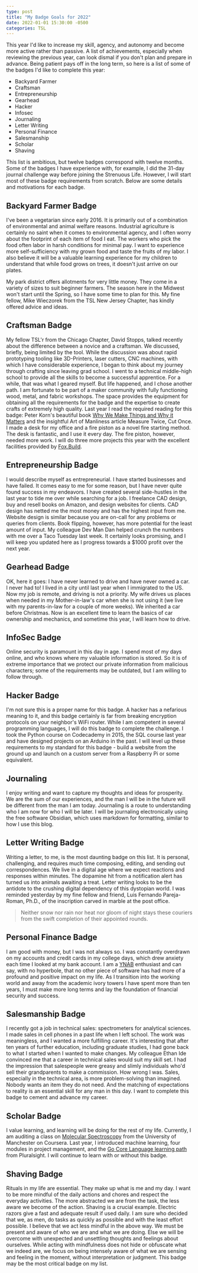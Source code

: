 ```yaml
---
type: post
title: "My Badge Goals for 2022"
date: 2022-01-01 15:30:00 -0500
categories: TSL
---
```


This year I'd like to increase my skill, agency, and autonomy and become more active rather than passive. A list of achievements, especially when reviewing the previous year, can look dismal if you don't plan and prepare in advance. Being patient pays off in the long term, so here is a list of some of the badges I'd like to complete this year:
* Backyard Farmer
* Craftsman
* Entrepreneurship
* Gearhead
* Hacker
* Infosec
* Journaling
* Letter Writing
* Personal Finance
* Salesmanship
* Scholar
* Shaving

This list is ambitious, but twelve badges correspond with twelve months. Some of the badges I have experience with, for example, I did the 31-day journal challenge way before joining the Strenuous Life. However, I will start most of these badge requirements from scratch. Below are some details and motivations for each badge.

## Backyard Farmer Badge
I've been a vegetarian since early 2016. It is primarily out of a combination of environmental and animal welfare reasons. Industrial agriculture is certainly no saint when it comes to environmental agency, and I often worry about the footprint of each item of food I eat. The workers who pick the food often labor in harsh conditions for minimal pay. I want to experience more self-sufficiency with my grown food and taste the fruits of my labor. I also believe it will be a valuable learning experience for my children to understand that while food grows on trees, it doesn't just arrive on our plates.

My park district offers allotments for very little money. They come in a variety of sizes to suit beginner farmers. The season here in the Midwest won't start until the Spring, so I have some time to plan for this. My fine fellow, Mike Wieczorek from the TSL New Jersey Chapter, has kindly offered advice and ideas.

## Craftsman Badge
My fellow TSL'r from the Chicago Chapter, David Stopps, talked recently about the difference between a novice and a craftsman. We discussed, briefly, being limited by the tool. While the discussion was about rapid prototyping tooling like 3D-Printers, laser cutters, CNC machines, with which I have considerable experience, I began to think about my journey through crafting since leaving grad school.
I went to a technical middle-high school to provide all the skills to become a successful apprentice. For a while, that was what I geared myself. But life happened, and I chose another path. I am fortunate to be part of a maker community with fully functioning wood, metal, and fabric workshops. The space provides the equipment for obtaining all the requirements for the badge and the expertise to create crafts of extremely high quality.
Last year I read the required reading for this badge: Peter Korn's beautiful book [Why We Make Things and Why it Matters](https://godine.com/book/why-we-make-things-and-why-it-matters/) and the insightful Art of Manliness article Measure Twice, Cut Once. I made a desk for my office and a fire piston as a novel fire starting method. The desk is fantastic, and I use it every day. The fire piston, however, needed more work. I will do three more projects this year with the excellent facilities provided by [Fox.Build](https://fox.build).

## Entrepreneurship Badge
I would describe myself as entrepreneurial. I have started businesses and have failed. It comes easy to me for some reason, but I have never quite found success in my endeavors. I have created several side-hustles in the last year to tide me over while searching for a job. I freelance CAD design, buy and resell books on Amazon, and design websites for clients. CAD design has netted me the most money and has the highest input from me. Website design is similar because you are on-call for any problems or queries from clients. Book flipping, however, has more potential for the least amount of input. My colleague Dev Man Dan helped crunch the numbers with me over a Taco Tuesday last week. It certainly looks promising, and I will keep you updated here as I progress towards a $1000 profit over the next year.

## Gearhead Badge
OK, here it goes: I have never learned to drive and have never owned a car. I never had to! I lived in a city until last year when I immigrated to the US. Now my job is remote, and driving is not a priority. My wife drives us places when needed in my Mother-in-law's car when she is not using it (we live with my parents-in-law for a couple of more weeks). We inherited a car before Christmas. Now is an excellent time to learn the basics of car ownership and mechanics, and sometime this year, I will learn how to drive.

## InfoSec Badge
Online security is paramount in this day in age. I spend most of my days online, and who knows where my valuable information is stored. So it is of extreme importance that we protect our private information from malicious characters; some of the requirements may be outdated, but I am willing to follow through.

## Hacker Badge
I'm not sure this is a proper name for this badge. A hacker has a nefarious meaning to it, and this badge certainly is far from breaking encryption protocols on your neighbor's WiFi router. While I am competent in several programming languages, I will do this badge to complete the challenge. I took the Python course on Codecademy in 2015, the SQL course last year and have designed projects on an Arduino in the past. I will level up these requirements to my standard for this badge - build a website from the ground up and launch on a custom server from a Raspberry Pi or some equivalent.

## Journaling
I enjoy writing and want to capture my thoughts and ideas for prosperity. We are the sum of our experiences, and the man I will be in the future will be different from the man I am today. Journaling is a route to understanding who I am now for who I will be later. I will be journaling electronically using the free software Obsidian, which uses markdown for formatting, similar to how I use this blog.

## Letter Writing Badge
Writing a letter, to me, is the most daunting badge on this list. It is personal, challenging, and requires much time composing, editing, and sending out correspondences. We live in a digital age where we expect reactions and responses within minutes. The dopamine hit from a notification alert has turned us into animals awaiting a treat. Letter writing looks to be the antidote to the crushing digital dependency of this dystopian world. I was reminded yesterday by my fine fellow and friend, Luis Fernando Pareja-Roman, Ph.D., of the inscription carved in marble at the post office.
> Neither snow nor rain nor heat nor gloom of night stays these couriers from the swift completion of their appointed rounds.

## Personal Finance Badge
I am good with money, but I was not always so. I was constantly overdrawn on my accounts and credit cards in my college days, which drew anxiety each time I looked at my bank account. I am a [YNAB](https://www.youneedabudget.com/) enthusiast and can say, with no hyperbole, that no other piece of software has had more of a profound and positive impact on my life. As I transition into the working world and away from the academic ivory towers I have spent more than ten years, I must make more long terms and lay the foundation of financial security and success.

## Salesmanship Badge
I recently got a job in technical sales: spectrometers for analytical sciences. I made sales in cell phones in a past life when I left school. The work was meaningless, and I wanted a more fulfilling career. It's interesting that after ten years of further education, including graduate studies, I had gone back to what I started when I wanted to make changes. My colleague Ethan Ide convinced me that a career in technical sales would suit my skill set. I had the impression that salespeople were greasy and slimly individuals who'd sell their grandparents to make a commission. How wrong I was. Sales, especially in the technical area, is more problem-solving than imagined. Nobody wants an item they do not need. And the matching of expectations to reality is an essential skill for any man in this day. I want to complete this badge to cement and advance my career.

## Scholar Badge
I value learning, and learning will be doing for the rest of my life. Currently, I am auditing a class on [Molecular Spectroscopy](https://www.coursera.org/learn/spectroscopy) from the University of Manchester on Coursera. Last year, I introduced machine learning, four modules in project management, and the [Go Core Language learning path](https://www.pluralsight.com/paths/go-core-language) from Pluralsight. I will continue to learn with or without this badge.

## Shaving Badge
Rituals in my life are essential. They make up what is me and my day. I want to be more mindful of the daily actions and chores and respect the everyday activities. The more abstracted we are from the task, the less aware we become of the action. Shaving is a crucial example. Electric razors give a fast and adequate result if used daily. I am sure who decided that we, as men, do tasks as quickly as possible and with the least effort possible. I believe that we act less mindful in the above way. We must be present and aware of who we are and what we are doing. Else we will be overcome with unexpected and unsettling thoughts and feelings about ourselves. While acting with mindfulness does not hide or obfuscate what we indeed are, we focus on being intensely aware of what we are sensing and feeling in the moment, without interpretation or judgment. This badge may be the most critical badge on my list.